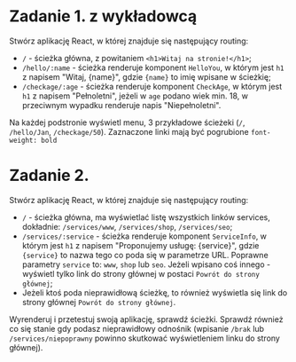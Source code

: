 # Zadanie 1. z wykładowcą

Stwórz aplikację React, w której znajduje się następujący routing:
- `/` - ścieżka główna, z powitaniem `<h1>Witaj na stronie!</h1>`;
- `/hello/:name` - ścieżka renderuje komponent `HelloYou`, w którym jest `h1` z napisem "Witaj, {name}", gdzie `{name}` to imię wpisane w ścieżkię;
- `/checkage/:age` - ścieżka renderuje komponent `CheckAge`, w którym jest `h1` z napisem "Pełnoletni", jeżeli w `age` podano wiek min. 18, w przeciwnym wypadku renderuje napis "Niepełnoletni".

Na każdej podstronie wyświetl menu, 3 przykładowe ścieżeki (`/`, `/hello/Jan`, `/checkage/50`). Zaznaczone linki mają być pogrubione `font-weight: bold`

# Zadanie 2.

Stwórz aplikację React, w której znajduje się następujący routing:
- `/` - ścieżka główna, ma wyświetlać listę wszystkich linków services, dokładnie: `/services/www`, `/services/shop`, `/services/seo`;
- `/services/:service` - ścieżka renderuje komponent `ServiceInfo`, w którym jest `h1` z napisem "Proponujemy usługę: {service}", gdzie `{service}` to nazwa tego co poda się w parametrze URL. Poprawne parametry `service` to: `www`, `shop` lub `seo`. Jeżeli wpisano coś innego - wyświetl tylko link do strony głównej w postaci `Powrót do strony głównej`;
- Jeżeli ktoś poda nieprawidłową ścieżkę, to również wyświetla się link do strony głównej `Powrót do strony głównej`.

Wyrenderuj i przetestuj swoją aplikację, sprawdź ścieżki. Sprawdź również co się stanie gdy podasz nieprawidłowy odnośnik (wpisanie `/brak` lub `/services/niepoprawny` powinno skutkować wyświetleniem linku do strony głównej).
